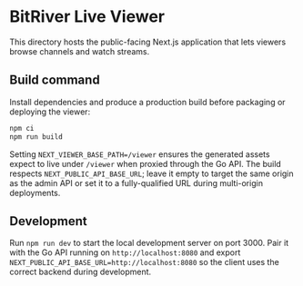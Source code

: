 # BitRiver Live Viewer

This directory hosts the public-facing Next.js application that lets viewers browse channels and watch streams.

## Build command

Install dependencies and produce a production build before packaging or deploying the viewer:

```bash
npm ci
npm run build
```

Setting `NEXT_VIEWER_BASE_PATH=/viewer` ensures the generated assets expect to live under `/viewer` when proxied through the Go API. The build respects `NEXT_PUBLIC_API_BASE_URL`; leave it empty to target the same origin as the admin API or set it to a fully-qualified URL during multi-origin deployments.

## Development

Run `npm run dev` to start the local development server on port 3000. Pair it with the Go API running on `http://localhost:8080` and export `NEXT_PUBLIC_API_BASE_URL=http://localhost:8080` so the client uses the correct backend during development.
